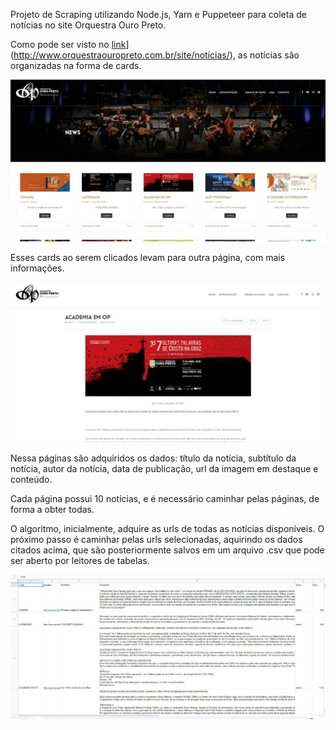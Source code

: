 Projeto de Scraping utilizando Node.js, Yarn e Puppeteer para coleta de notícias no site Orquestra Ouro Preto. 

Como pode ser visto no [link]([http://www.orquestraouropreto.com.br/site/noticias/)](http://www.orquestraouropreto.com.br/site/noticias/), as notícias são organizadas na forma de cards.

![allnews.jpeg](allnews.jpeg)

Esses cards ao serem clicados levam para outra página, com mais informações. 

![newsdetails.jpeg](newsdetails.jpeg)

Nessa páginas são adquiridos os dados: título da notícia, subtítulo da notícia, autor da notícia, data de publicação, url da imagem em destaque e conteúdo.

Cada página possui 10 notícias, e é necessário caminhar pelas páginas, de forma a obter todas. 

O algoritmo, inicialmente, adquire as urls de todas as notícias disponíveis. O próximo passo é caminhar pelas urls selecionadas, aquirindo os dados citados acima, que são posteriormente salvos em um arquivo .csv que pode ser aberto por leitores de tabelas.

![tabela.jpeg](tabela.jpeg)
